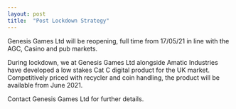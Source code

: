 ```yaml
---
layout: post
title:  "Post Lockdown Strategy"
---
```


Genesis Games Ltd will be reopening, full time from 17/05/21 in line with the AGC, Casino and pub markets.

During lockdown, we at Genesis Games Ltd alongside Amatic Industries have developed a low stakes Cat C digital product for the UK market. Competitively priced with recycler and coin handling, the product will be available from June 2021.

Contact Genesis Games Ltd for further details.
